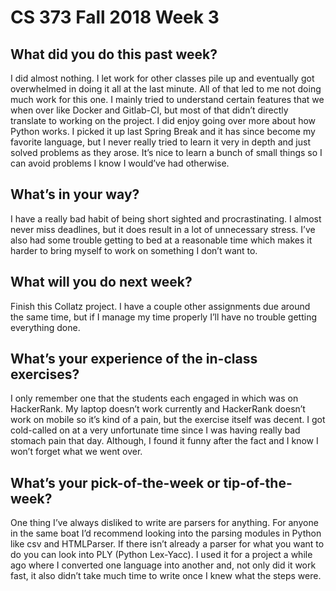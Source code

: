 # CS 373 Fall 2018 Week 3

## What did you do this past week?

I did almost nothing. I let work for other classes pile up and eventually got overwhelmed in doing it all at the last minute. All of that led to me not doing much work for this one. I mainly tried to understand certain features that we when over like Docker and Gitlab-CI, but most of that didn’t directly translate to working on the project. I did enjoy going over more about how Python works. I picked it up last Spring Break and it has since become my favorite language, but I never really tried to learn it very in depth and just solved problems as they arose. It’s nice to learn a bunch of small things so I can avoid problems I know I would’ve had otherwise.

## What’s in your way?

I have a really bad habit of being short sighted and procrastinating. I almost never miss deadlines, but it does result in a lot of unnecessary stress. I’ve also had some trouble getting to bed at a reasonable time which makes it harder to bring myself to work on something I don’t want to.

## What will you do next week?

Finish this Collatz project. I have a couple other assignments due around the same time, but if I manage my time properly I’ll have no trouble getting everything done.

## What’s your experience of the in-class exercises?

I only remember one that the students each engaged in which was on HackerRank. My laptop doesn’t work currently and HackerRank doesn’t work on mobile so it’s kind of a pain, but the exercise itself was decent. I got cold-called on at a very unfortunate time since I was having really bad stomach pain that day. Although, I found it funny after the fact and I know I won’t forget what we went over.

## What’s your pick-of-the-week or tip-of-the-week?

One thing I’ve always disliked to write are parsers for anything. For anyone in the same boat I’d recommend looking into the parsing modules in Python like csv and HTMLParser. If there isn’t already a parser for what you want to do you can look into PLY (Python Lex-Yacc). I used it for a project a while ago where I converted one language into another and, not only did it work fast, it also didn’t take much time to write once I knew what the steps were.
